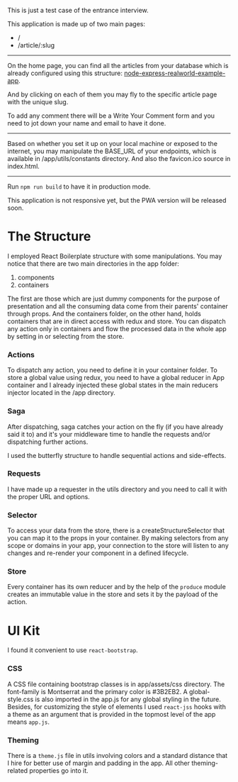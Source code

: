 This is just a test case of the entrance interview.  

This application is made up of two main pages: 
* /
* /article/:slug

***

On the home page, you can find all the articles from your database which is already configured using this structure: [node-express-realworld-example-app](https://github.com/gothinkster/node-express-realworld-example-app). 

And by clicking on each of them you may fly to the specific article page with the unique slug. 

To add any comment there will be a Write Your Comment form and you need to jot down your name and email to have it done.

***

Based on whether you set it up on your local machine or exposed to the internet, you may manipulate the BASE_URL of your endpoints, which is available in /app/utils/constants directory. And also the favicon.ico source in index.html.

***

Run `npm run build` to have it in production mode.

This application is not responsive yet, but the PWA version will be released soon.



# The Structure
I employed React Boilerplate structure with some manipulations. 
You may notice that there are two main directories in the app folder:
1. components
2. containers

The first are those which are just dummy components for the purpose of presentation and all the consuming data come from their parents' container through props. 
And the containers folder, on the other hand, holds containers that are in direct access with redux and store. 
You can dispatch any action only in containers and flow the processed data in the whole app by setting in or selecting from the store.


### Actions
To dispatch any action, you need to define it in your container folder. To store a global value using redux, you need to have a global reducer in App container and I already injected these global states in the main reducers injector located in the /app directory.


### Saga
After dispatching, saga catches your action on the fly (if you have already said it to) and it's your middleware time to handle the requests and/or dispatching further actions. 

I used the butterfly structure to handle sequential actions and side-effects. 


### Requests
I have made up a requester in the utils directory and you need to call it with the proper URL and options. 

### Selector
To access your data from the store, there is a createStructureSelector that you can map it to the props in your container. By making selectors from any scope or domains in your app, your connection to the store will listen to any changes and re-render your component in a defined lifecycle.

### Store
Every container has its own reducer and by the help of the `produce` module creates an immutable value in the store and sets it by the payload of the action.


# UI Kit
I found it convenient to use `react-bootstrap`. 

### CSS
A CSS file containing bootstrap classes is in app/assets/css directory. The font-family is Montserrat and the primary color is #3B2EB2. A global-style.css is also imported in the app.js for any global styling in the future. Besides, for customizing the style of elements I used `react-jss` hooks with a theme as an argument that is provided in the topmost level of the app means `app.js`.

### Theming
There is a `theme.js` file in utils involving colors and a standard distance that I hire for better use of margin and padding in the app. All other theming-related properties go into it. 





